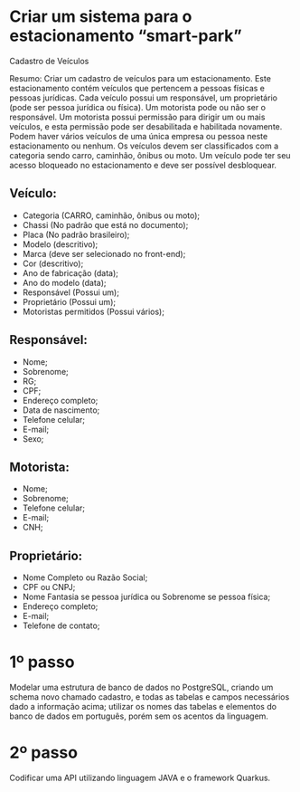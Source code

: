 # Criar um sistema para o estacionamento “smart-park” 

Cadastro de Veículos

Resumo: Criar um cadastro de veículos para um estacionamento. Este estacionamento contém veículos que pertencem a pessoas físicas e pessoas jurídicas. Cada veículo possui um responsável, um proprietário (pode ser pessoa jurídica ou física). Um motorista pode ou não ser o responsável. Um motorista possui permissão para dirigir um ou mais veículos, e esta permissão pode ser desabilitada e habilitada novamente. Podem haver vários veículos de uma única empresa ou pessoa  neste estacionamento ou nenhum. Os veículos devem ser classificados com a categoria sendo carro, caminhão, ônibus ou moto. Um veículo pode ter seu acesso bloqueado no estacionamento e deve ser possível desbloquear.

## Veículo:
* Categoria (CARRO, caminhão, ônibus ou moto);
* Chassi (No padrão que está no documento);
* Placa (No padrão brasileiro);
* Modelo (descritivo);
* Marca (deve ser selecionado no front-end);
* Cor (descritivo);
* Ano de fabricação (data);
* Ano do modelo (data);
* Responsável (Possui um);
* Proprietário (Possui um);
* Motoristas permitidos (Possui vários);

## Responsável:
* Nome;
* Sobrenome;
* RG;
* CPF;
* Endereço completo;
* Data de nascimento;
* Telefone celular;
* E-mail;
* Sexo;

## Motorista:
* Nome;
* Sobrenome;
* Telefone celular;
* E-mail;
* CNH;

## Proprietário:
* Nome Completo ou Razão Social;
* CPF ou CNPJ;
* Nome Fantasia se pessoa jurídica ou Sobrenome se pessoa física;
* Endereço completo;
* E-mail;
* Telefone de contato;


# 1º passo 
Modelar uma estrutura de banco de dados no PostgreSQL, criando um schema novo chamado cadastro, e todas as tabelas e campos necessários dado a informação acima; utilizar os nomes das tabelas e elementos do banco de dados em português, porém sem os acentos da linguagem.

# 2º passo  
Codificar uma API utilizando linguagem JAVA e o framework Quarkus.
	
